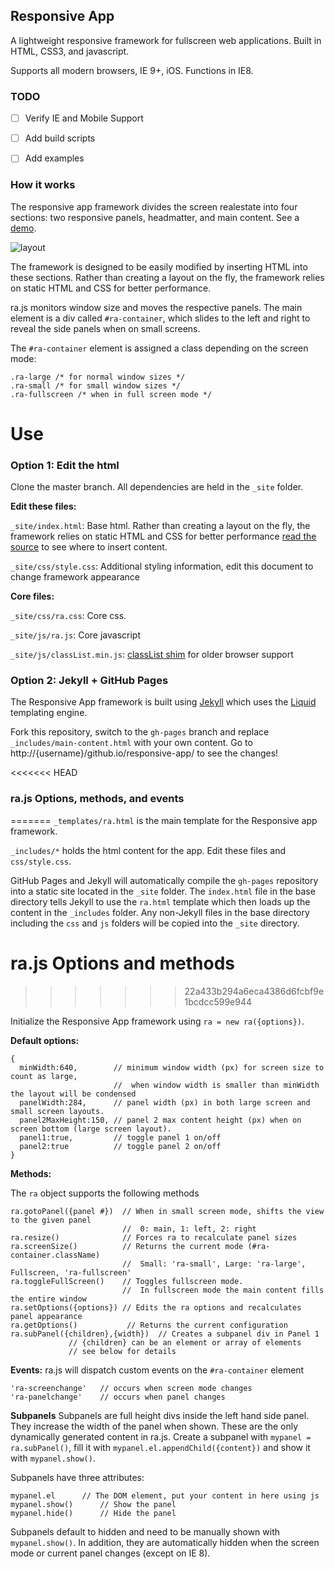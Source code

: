 Responsive App
---
A lightweight responsive framework for fullscreen web applications.
Built in HTML, CSS3, and javascript.

Supports all modern browsers, IE 9+, iOS. Functions in IE8.

### TODO
 - [ ] Verify IE and Mobile Support
 - [ ] Add build scripts
 - [ ] Add examples


### How it works
The responsive app framework divides the screen realestate into four sections: two responsive panels, headmatter, and main content. See a [demo](http://fgassert.github.io/responsive-app/).

![layout](http://raw.github.com/fgassert/responsive-app/master/fullscreen-app-layout.png)

The framework is designed to be easily modified by inserting HTML into these sections. Rather than creating a layout on the fly, the framework relies on static HTML and CSS for better performance.

ra.js monitors window size and moves the respective panels. The main element is a div called `#ra-container`, which slides to the left and right to reveal the side panels when on small screens.

The `#ra-container` element is assigned a class depending on the screen mode:
```
.ra-large /* for normal window sizes */
.ra-small /* for small window sizes */
.ra-fullscreen /* when in full screen mode */
```

Use
===
### Option 1: Edit the html

Clone the master branch. All dependencies are held in the `_site` folder.

**Edit these files:**

`_site/index.html`: Base html. Rather than creating a layout on the fly, the framework relies on static HTML and CSS for better performance [read the source](https://github.com/fgassert/responsive-app/blob/master/_site/index.html) to see where to insert content.

`_site/css/style.css`: Additional styling information, edit this document to change framework appearance

**Core files:**

`_site/css/ra.css`: Core css.

`_site/js/ra.js`: Core javascript

`_site/js/classList.min.js`: [classList shim](https://github.com/eligrey/classList.js/blob/master/classList.js) for older browser support

### Option 2: Jekyll + GitHub Pages

The Responsive App framework is built using [Jekyll](http://jekyllrb.com) which uses the [Liquid](http://liquidmarkup.org) templating engine. 

Fork this repository, switch to the `gh-pages` branch and replace `_includes/main-content.html` with your own content.
Go to http://{username}/github.io/responsive-app/ to see the changes!

<<<<<<< HEAD
### ra.js Options, methods, and events
=======
`_templates/ra.html` is the main template for the Responsive app framework.

`_includes/*` holds the html content for the app. Edit these files and `css/style.css`.

GitHub Pages and Jekyll will automatically compile the `gh-pages` repository into a static site located in the `_site` folder. The `index.html` file in the base directory tells Jekyll to use the `ra.html` template which then loads up the content in the `_includes` folder. Any non-Jekyll files in the base directory including the `css` and `js` folders will be copied into the `_site` directory. 

ra.js Options and methods
===
>>>>>>> 22a433b294a6eca4386d6fcbf9e1bcdcc599e944

Initialize the Responsive App framework using `ra = new ra({options})`.

**Default options:**
```
{
  minWidth:640,        // minimum window width (px) for screen size to count as large, 
                       //  when window width is smaller than minWidth the layout will be condensed
  panelWidth:284,      // panel width (px) in both large screen and small screen layouts.
  panel2MaxHeight:150, // panel 2 max content height (px) when on screen bottom (large screen layout).
  panel1:true,         // toggle panel 1 on/off
  panel2:true          // toggle panel 2 on/off
}
```

**Methods:**

The `ra` object supports the following methods
```
ra.gotoPanel({panel #})  // When in small screen mode, shifts the view to the given panel
                         //  0: main, 1: left, 2: right
ra.resize()              // Forces ra to recalculate panel sizes
ra.screenSize()          // Returns the current mode (#ra-container.className)
                         //  Small: 'ra-small', Large: 'ra-large', Fullscreen, 'ra-fullscreen'
ra.toggleFullScreen()    // Toggles fullscreen mode. 
                         //  In fullscreen mode the main content fills the entire window
ra.setOptions({options}) // Edits the ra options and recalculates panel appearance
ra.getOptions()           // Returns the current configuration
ra.subPanel({children},{width})	 // Creates a subpanel div in Panel 1 
			 // {children} can be an element or array of elements
			 // see below for details
```

**Events:**
ra.js will dispatch custom events on the `#ra-container` element
```
'ra-screenchange'	// occurs when screen mode changes
'ra-panelchange'	// occurs when panel changes
```

**Subpanels**
Subpanels are full height divs inside the left hand side panel. They increase the width of the panel when shown. These are the only dynamically generated content in ra.js. Create a subpanel with `mypanel = ra.subPanel()`, fill it with `mypanel.el.appendChild({content})` and show it with `mypanel.show()`.

Subpanels have three attributes:
```
mypanel.el		// The DOM element, put your content in here using js
mypanel.show()		// Show the panel
mypanel.hide()		// Hide the panel
```

Subpanels default to hidden and need to be manually shown with `mypanel.show()`. In addition, they are automatically hidden when the screen mode or current panel changes (except on IE 8).


